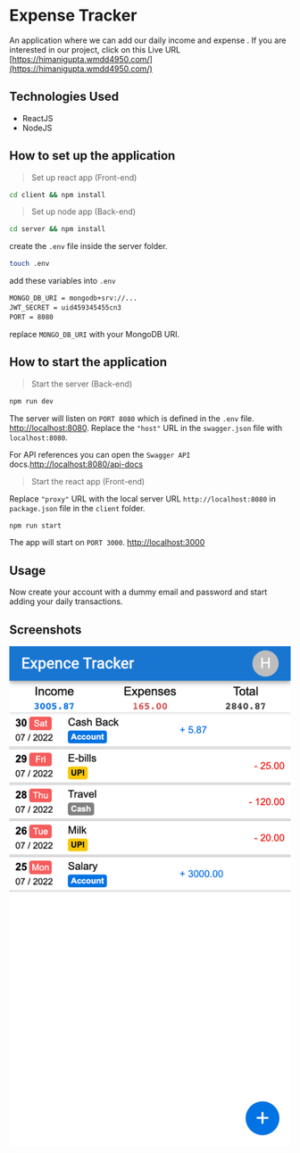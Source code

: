 # Expense Tracker

An application where we can add our daily income and expense .
If you are interested in our project, click on this Live URL
 [https://himanigupta.wmdd4950.com/](https://himanigupta.wmdd4950.com/)

## Technologies Used
- ReactJS 
- NodeJS

## How to set up the application

>Set up react app (Front-end)
```bash
cd client && npm install
```
>Set up node app (Back-end)
```bash
cd server && npm install
```
create the `.env` file inside the server folder.
```bash
touch .env
```
add these variables into `.env`
```bash
MONGO_DB_URI = mongodb+srv://...
JWT_SECRET = uid459345455cn3
PORT = 8080
```
replace `MONGO_DB_URI` with your MongoDB URI.

## How to start the application

>Start the server (Back-end)
```bash
npm run dev
```
The server will listen on `PORT 8080` which is defined in the `.env` file. 
[http://localhost:8080](http://localhost:8080). Replace the `"host"` URL in the `swagger.json` file with `localhost:8080`.

For API references you can open the `Swagger API` docs.[http://localhost:8080/api-docs](http://localhost:8080/api-docs)

>Start the react app (Front-end)

Replace `"proxy"` URL with the local server URL `http://localhost:8080` in `package.json` file in the `client` folder. 
```bash
npm run start
```
The app will start on `PORT 3000`.
[http://localhost:3000](http://localhost:3000)

## Usage
Now create your account with a dummy email and password and start adding your daily transactions. 

## Screenshots

![Image](./screenshot.png)

